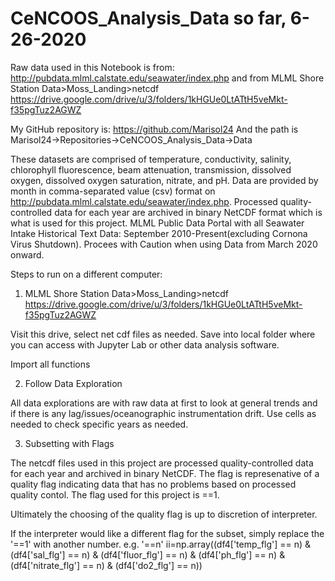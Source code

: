 # CeNCOOS_Analysis_Data so far, 6-26-2020

Raw data used in this Notebook is from: http://pubdata.mlml.calstate.edu/seawater/index.php and from MLML Shore Station Data>Moss_Landing>netcdf https://drive.google.com/drive/u/3/folders/1kHGUe0LtATtH5veMkt-f35pgTuz2AGWZ

My GitHub repository is: https://github.com/Marisol24
And the path is Marisol24->Repositories->CeNCOOS_Analysis_Data->Data

These datasets are comprised of temperature, conductivity, salinity, chlorophyll fluorescence, beam attenuation, transmission, dissolved oxygen, dissolved oxygen saturation, nitrate, and pH. 
Data are provided by month in comma-separated value (csv) format on http://pubdata.mlml.calstate.edu/seawater/index.php. Processed quality-controlled data for each year are archived in binary NetCDF format which is what is used for this project. 
MLML Public Data Portal with all Seawater Intake Historical Text Data: September 2010-Present(excluding Cornona Virus Shutdown). Procees with Caution when using Data from March 2020 onward.

Steps to run on a different computer:

1. MLML Shore Station Data>Moss_Landing>netcdf https://drive.google.com/drive/u/3/folders/1kHGUe0LtATtH5veMkt-f35pgTuz2AGWZ

Visit this drive, select net cdf files as needed. Save into local folder where you can access with Jupyter Lab or other data analysis software. 

Import all functions

2. Follow Data Exploration

All data explorations are with raw data at first to look at general trends and if there is any lag/issues/oceanographic instrumentation drift.
Use cells as needed to check specific years as needed. 

3. Subsetting with Flags

 The netcdf files used in this project are processed quality-controlled data for each year and archived in binary NetCDF. The flag is represenative of a quality flag indicating data that has no problems based on processed quality contol. The flag used for this project is ==1. 

Ultimately the choosing of the quality flag is up to discretion of interpreter.

If the interpreter would like a different flag for the subset, simply replace the '==1' with another number. e.g. '==n'
ii=np.array((df4['temp_flg'] == n) & (df4['sal_flg'] == n) & (df4['fluor_flg'] == n) & (df4['ph_flg'] == n) & (df4['nitrate_flg'] == n) & (df4['do2_flg'] == n))
